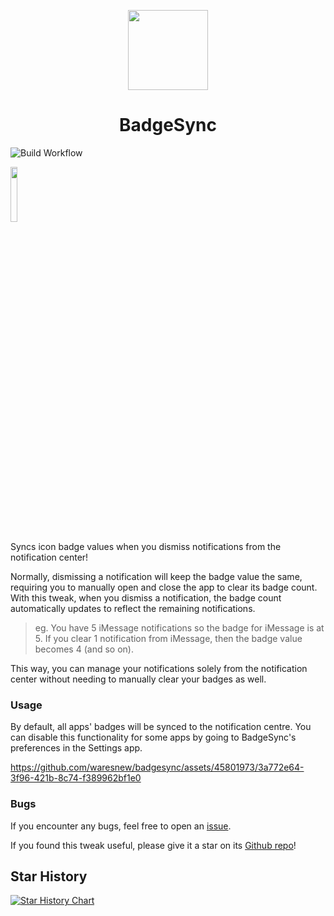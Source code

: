 <p align="center">
  <img src="https://github.com/user-attachments/assets/7c1dfd00-1608-4517-b586-6b457e9abe41" width="128px" height="128px">
</p>
<h1 align="center">BadgeSync</h1>

![Build Workflow](https://github.com/waresnew/badgesync/actions/workflows/build.yml/badge.svg)

[<img src="https://docs.havoc.app/img/badges/get_square.png" width=15% height=15%>](https://havoc.app/package/badgesync)

Syncs icon badge values when you dismiss notifications from the notification center!

Normally, dismissing a notification will keep the badge value the same, requiring you to manually open and close the app to clear its badge count. With this tweak, when you dismiss a notification, the badge count automatically updates to reflect the remaining notifications.

> eg. You have 5 iMessage notifications so the badge for iMessage is at 5. If you clear 1 notification from iMessage, then the badge value becomes 4 (and so on).

This way, you can manage your notifications solely from the notification center without needing to manually clear your badges as well.

### Usage

By default, all apps' badges will be synced to the notification centre. You can disable this functionality for some apps by going to BadgeSync's preferences in the Settings app. 

https://github.com/waresnew/badgesync/assets/45801973/3a772e64-3f96-421b-8c74-f389962bf1e0

### Bugs

If you encounter any bugs, feel free to open an [issue](https://github.com/waresnew/badgesync/issues).

If you found this tweak useful, please give it a star on its [Github repo](https://github.com/waresnew/badgesync)!

## Star History

[![Star History Chart](https://api.star-history.com/svg?repos=waresnew/badgesync&type=Date)](https://star-history.com/#waresnew/badgesync&Date)
